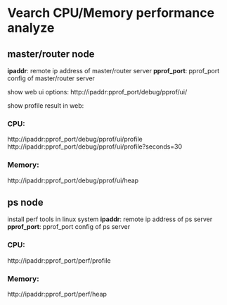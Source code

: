 # Vearch CPU/Memory performance analyze

## master/router node

**ipaddr**: remote ip address of master/router server
**pprof_port**: pprof_port config of master/router server

show web ui options:
http://ipaddr:pprof_port/debug/pprof/ui/

show profile result in web:

### CPU:

http://ipaddr:pprof_port/debug/pprof/ui/profile
http://ipaddr:pprof_port/debug/pprof/ui/profile?seconds=30

### Memory:

http://ipaddr:pprof_port/debug/pprof/ui/heap

## ps node

install perf tools in linux system
**ipaddr**: remote ip address of ps server
**pprof_port**: pprof_port config of ps server

### CPU:

http://ipaddr:pprof_port/perf/profile

### Memory:

http://ipaddr:pprof_port/perf/heap